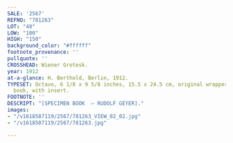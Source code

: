 ```yaml
---
SALE: '2567'
REFNO: "781263"
LOT: "48"
LOW: "100"
HIGH: "150"
background_color: "#ffffff"
footnote_provenance: ''
pullquote: ''
CROSSHEAD: Wiener Grotesk.
year: 1912
at-a-glance: H. Berthold, Berlin, 1912.
TYPESET: Octavo, 6 1/8 x 9 5/8 inches, 15.5 x 24.5 cm, original wrappers, type specimen
  book, with insert.
FOOTNOTE: ''
DESCRIPT: "[SPECIMEN BOOK  — RUDOLF GEYER]."
images:
- "/v1618587119/2567/781263_VIEW_02_02.jpg"
- "/v1618587119/2567/781263.jpg"

---
```

